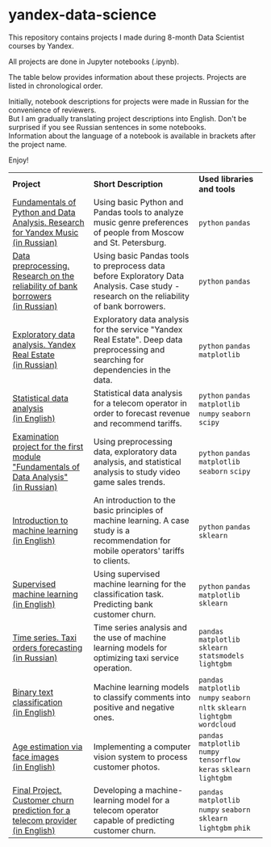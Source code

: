 # yandex-data-science
This repository contains projects I made during 8-month Data Scientist courses by Yandex.

All projects are done in Jupyter notebooks (.ipynb).

The table below provides information about these projects. Projects are listed in chronological order.

Initially, notebook descriptions for projects were made in Russian for the convenience of reviewers. <br/> But I am gradually translating project descriptions into English. Don't be surprised if you see Russian sentences in some notebooks. <br/>Information about the language of a notebook is available in brackets after the project name.

Enjoy!
<table>
    <tbody>
         <tr>
            <td>
                <strong>Project</strong>
            </td>
            <td>
                <strong>Short Description</strong>
            </td>
            <td>
                <strong>Used libraries and tools</strong>
            </td>
        </tr>
            <tr>
            <td>
                <a href="https://github.com/garneteclogite/yandex-data-science/blob/main/01.%20Fundamentals%20of%20Python%20and%20Data%20Analysis.%20Research%20for%20Yandex%20Music.ipynb">Fundamentals of Python and Data Analysis. Research for Yandex Music <br/> (in Russian)</a>
            </td>
            <td>
               Using basic Python and Pandas tools to analyze music genre preferences of people from Moscow and St. Petersburg.
            </td>
            <td>
               <code>python</code> <code>pandas</code>
            </td>
        </tr>
        <tr>
            <tr>
            <td>
                <a href="https://github.com/garneteclogite/yandex-data-science/blob/main/02.%20Data%20preprocessing.%20Research%20on%20the%20reliability%20of%20bank%20borrowers.ipynb">Data preprocessing. Research on the reliability of bank borrowers <br/> (in Russian)</a>
            </td>
            <td>
               Using basic Pandas tools to preprocess data before Exploratory Data Analysis. Case study - research on the reliability of bank borrowers.
            </td>
            <td>
               <code>python</code> <code>pandas</code>
            </td>
        </tr>
        <tr>
            <tr>
            <td>
               <a href="https://github.com/garneteclogite/yandex-data-science/blob/main/03.%20Exploratory%20data%20analysis.%20Yandex%20Real%20Estate.ipynb">Exploratory data analysis. Yandex Real Estate <br/> (in Russian)</a>
            </td>
            <td>
               Exploratory data analysis for the service "Yandex Real Estate". Deep data preprocessing and searching for dependencies in the data.
            </td>
            <td>
               <code>python</code> <code>pandas</code> <code>matplotlib</code>
            </td>
        </tr>
        <tr>
            <tr>
            <td>
               <a href="https://github.com/garneteclogite/yandex-data-science/blob/main/04.%20Statistical%20data%20analysis.ipynb">Statistical data analysis <br/> (in English)</a>
            </td>
            <td>
               Statistical data analysis for a telecom operator in order to forecast revenue and recommend tariffs.
            </td>
            <td>
               <code>python</code> <code>pandas</code> <code>matplotlib</code> <code>numpy</code> <code>seaborn</code> <code>scipy</code> 
            </td>
        </tr>
        <tr>
            <tr>
            <td>
               <a href="https://github.com/garneteclogite/yandex-data-science/blob/main/05.%20Examination%20project%20for%20the%20first%20module%20Fundamentals%20of%20Data%20Analysis.ipynb">Examination project for the first module "Fundamentals of Data Analysis" <br/> (in Russian)</a>
            </td>
            <td>
               Using preprocessing data, exploratory data analysis, and statistical analysis to study video game sales trends.
            </td>
            <td>
               <code>python</code> <code>pandas</code> <code>matplotlib</code> <code>seaborn</code> <code>scipy</code> 
            </td>
        </tr>
        <tr>
            <tr>
            <td>
               <a href="https://github.com/garneteclogite/yandex-data-science/blob/main/06.%20Introduction%20to%20machine%20learning.ipynb">Introduction to machine learning <br/> (in English)</a>
            </td>
            <td>
               An introduction to the basic principles of machine learning. A case study is a recommendation for mobile operators' tariffs to clients.
            </td>
            <td>
               <code>python</code> <code>pandas</code> <code>sklearn</code>
            </td>
        </tr>
        <tr>
            <tr>
            <td>
               <a href="https://github.com/garneteclogite/yandex-data-science/blob/main/07.%20Supervised%20machine%20learning.ipynb">Supervised machine learning <br/> (in English)</a>
            </td>
            <td>
               Using supervised machine learning for the classification task. Predicting bank customer churn.
            </td>
            <td>
               <code>python</code> <code>pandas</code> <code>matplotlib</code> <code>sklearn</code>
            </td>
        </tr>
        <tr>
            <td>
                <a href="https://github.com/garneteclogite/yandex-data-science/blob/main/12.%20Time%20series.%20Taxi%20orders%20forecasting.ipynb">Time series. Taxi orders forecasting <br/> (in Russian)</a>
            </td>
            <td>
                Time series analysis and the use of machine learning models for optimizing taxi service operation.
            </td>
            <td>
                <code>pandas</code> <code>matplotlib</code> <code>sklearn</code> <code>statsmodels</code> <code>lightgbm</code>
            </td>
        </tr>
        <tr>
            <td>
                <a href="https://github.com/garneteclogite/yandex-data-science/blob/main/13.%20Binary%20text%20classification.ipynb">Binary text classification <br/> (in English)</a>
            </td>
            <td>
                Machine learning models to classify comments into positive and negative ones.
            </td>
            <td>
                <code>pandas</code> <code>matplotlib</code> <code>numpy</code> <code>seaborn</code> <code>nltk</code> <code>sklearn</code> <code>lightgbm</code> <code>wordcloud</code> 
            </td>
        </tr>
        <tr>
            <td>
                <a href="https://github.com/garneteclogite/yandex-data-science/blob/main/14.%20Age%20estimation%20via%20face%20images.ipynb">Age estimation via face images <br/> (in English)</a>
            </td>
            <td>
                Implementing a computer vision system to process customer photos.
            </td>
            <td>
                <code>pandas</code> <code>matplotlib</code> <code>numpy</code> <code>tensorflow</code> <code>keras</code> <code>sklearn</code> <code>lightgbm</code
            </td>
        </tr>
        <tr>
            <td>
                <a href="https://github.com/garneteclogite/yandex-data-science/blob/main/15.%20Final%20Project.%20Customer%20churn%20prediction%20for%20a%20telecom%20provider.ipynb">Final Project. Customer churn prediction for a telecom provider <br/> (in English)</a>
            </td>
            <td>
                Developing a machine-learning model for a telecom operator capable of predicting customer churn.
            </td>
            <td>
                 <code>pandas</code> <code>matplotlib</code> <code>numpy</code> <code>seaborn</code> <code>sklearn</code> <code>lightgbm</code> <code>phik</code>
            </td>
        </tr>
    </tbody>
</table>
